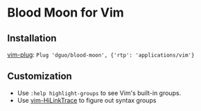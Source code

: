 # Blood Moon for Vim

## Installation
[vim-plug](https://github.com/junegunn/vim-plug): `Plug 'dguo/blood-moon', {'rtp': 'applications/vim'}`

## Customization
* Use `:help highlight-groups` to see Vim's built-in groups.
* Use [vim-HiLinkTrace](https://github.com/gerw/vim-HiLinkTrace) to figure out
  syntax groups
